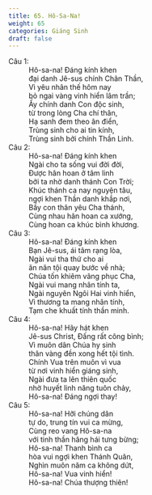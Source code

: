 ```yaml
---
title: 65. Hô-Sa-Na!
weight: 65
categories: Giáng Sinh
draft: false
---
```

<dl><dt>Câu 1:</dt><dd data-verse="1">Hô-sa-na! Đáng kính khen <br/>đại danh Jê-sus chính Chân Thần, <br/>Vì yêu nhân thế hôm nay <br/>bỏ ngai vàng vinh hiển lâm trần; <br/>Ấy chính danh Con độc sinh, <br/>từ trong lòng Cha chí thân, <br/>Hạ sanh đem theo ân điển, <br/>Trùng sinh cho ai tin kính, <br/>Trùng sinh bởi chính Thần Linh. </dd><dt>Câu 2:</dt><dd data-verse="2">Hô-sa-na! Đáng kính khen <br/>Ngài cho ta sống vui đời đời, <br/>Được hân hoan ở tâm linh <br/>bởi ta nhờ danh thánh Con Trời; <br/>Khúc thánh ca nay nguyện tâu, <br/>ngợi khen Thần danh khắp nơi, <br/>Bầy con thân yêu Cha thánh, <br/>Cùng nhau hân hoan ca xướng, <br/>Cùng hoan ca khúc bình khương. </dd><dt>Câu 3:</dt><dd data-verse="3">Hô-sa-na! Đáng kính khen <br/>Bạn Jê-sus, ái tâm rạng lòa, <br/>Ngài vui tha thứ cho ai <br/>ăn năn tội quay bước về nhà; <br/>Chúa tốn khiêm vâng phục Cha, <br/>Ngài vui mang nhân tính ta, <br/>Ngài nguyên Ngôi Hai vinh hiển, <br/>Vì thương ta mang nhân tính, <br/>Tạm che khuất tính thần minh. </dd><dt>Câu 4:</dt><dd data-verse="4">Hô-sa-na! Hãy hát khen <br/>Jê-sus Christ, Đấng rất công bình; <br/>Vì muôn dân Chúa hy sinh <br/>thân vàng đền xong hết tội tình. <br/>Chính Vua trên muôn vì vua <br/>từ nơi vinh hiển giáng sinh, <br/>Ngài đưa ta lên thiên quốc <br/>nhờ huyết linh năng tuôn chảy, <br/>Hô-sa-na! Đáng ngợi thay! </dd><dt>Câu 5:</dt><dd data-verse="5">Hô-sa-na! Hỡi chúng dân <br/>tự do, trung tín vui ca mừng, <br/>Cùng reo vang Hô-sa-na <br/>với tinh thần hăng hái tưng bừng; <br/>Hô-sa-na! Thanh bình ca <br/>hòa vui ngợi khen Thánh Quân, <br/>Nghìn muôn năm ca không dứt, <br/>Hô-sa-na! Vua vinh hiển! <br/>Hô-sa-na! Chúa thượng thiên! </dd></dl>